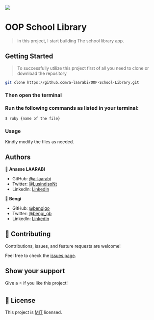 ![](https://img.shields.io/badge/Microverse-blueviolet)

# OOP School Library

> In this project, I start building The school library app. 

## Getting Started

> To successfully utilize this project first of all you need to clone or download the repository

``` bash command
git clone https://github.com/a-laarabi/OOP-School-Library.git
``` 

### Then open the terminal

### Run the following commands as listed in your terminal:

``` bash command
$ ruby {name of the file}
```

### Usage

Kindly modify the files as needed.

## Authors

👤 **Anasse LAARABI**

- GitHub: [@a-laarabi](https://github.com/a-laarabi)
- Twitter: [@LusindisoNt](https://twitter.com/AnasseLaarabi)
- LinkedIn: [LinkedIn](https://www.linkedin.com/in/a-laarabi/)

👤 **Bengi**

- GitHub: [@bengigo](https://github.com/bengigo)
- Twitter: [@bengi_gb](https://twitter.com/bengi_gb)
- LinkedIn: [LinkedIn](https://www.linkedin.com/in/bengigenc/)

## 🤝 Contributing

Contributions, issues, and feature requests are welcome!

Feel free to check the [issues page](https://github.com/a-laarabi/OOP-School-Library/issues).

## Show your support

Give a ⭐️ if you like this project!


## 📝 License

This project is [MIT](./LICENSE) licensed.

